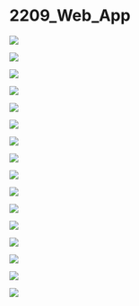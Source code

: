 # 2209_Web_App

![](/images/Ekran%20görüntüsü%202021-01-31%20160143.jpg)

![](/images/Ekran%20görüntüsü%202021-01-31%20160256.jpg)

![](images/Ekran%20görüntüsü%202021-02-06%20165534.jpg)

![](/images/Ekran%20görüntüsü%202021-02-06%20165609.jpg)

![](/images/Ekran%20görüntüsü%202021-02-06%20165702.jpg)

![](/images/Ekran%20görüntüsü%202021-02-06%20165724.jpg)

![](images/Ekran%20görüntüsü%202021-02-06%20165817.jpg)

![](/images/Ekran%20görüntüsü%202021-02-06%20165856.jpg)

![](images/Ekran%20görüntüsü%202021-02-06%20170049.jpg)

![](/images/Ekran%20görüntüsü%202021-02-06%20170110.jpg)

![](/images/Ekran%20görüntüsü%202021-02-06%20170130.jpg)

![](/images/Ekran%20görüntüsü%202021-02-06%20170150.jpg)

![](images/Ekran%20görüntüsü%202021-02-06%20170219.jpg)

![](images/Ekran%20görüntüsü%202021-02-06%20170301.jpg)

![](/images/Ekran%20görüntüsü%202021-02-06%20170318.jpg)

![](/images/Ekran%20görüntüsü%202021-02-06%20170338.jpg)

